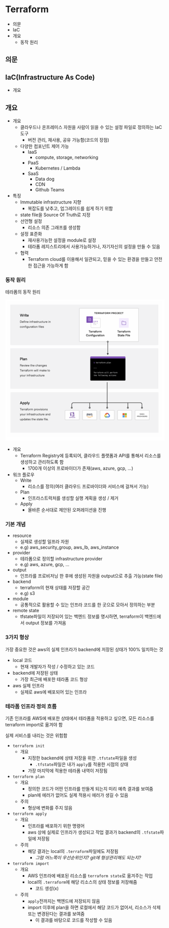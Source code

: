 # Terraform

- 의문
- IaC
- 개요
  - 동작 원리

## 의문

## IaC(Infrastructure As Code)

- 개요

## 개요

- 개요
  - 클라우드나 온프레미스 자원을 사람이 읽을 수 있는 설정 파일로 정의하는 IaC 도구
    - 버전 관리, 재사용, 공유 가능함(코드의 장점)
  - 다양한 컴포넌트 제어 가능
    - IaaS
      - compute, storage, networking
    - PaaS
      - Kubernetes / Lambda
    - SaaS
      - Data dog
      - CDN
      - Github Teams
- 특징
  - Immutable infrastructure 지향
    - 복잡도를 낮추고, 업그레이드를 쉽게 하기 위함
  - state file을 Source Of Truth로 지정
  - 선언형 설정
    - 리소스 의존 그래프를 생성함
  - 설정 표준화
    - 재사용가능한 설정을 module로 설정
    - 테라폼 레지스트리에서 사용가능하거나, 자기자신의 설정을 만들 수 있음
  - 협력
    - Terraform cloud를 이용해서 일관되고, 믿을 수 있는 환경을 만들고 안전한 접근을 가능하게 함

### 동작 원리

테라폼의 동작 원리

![](./images/how_terraform_work1.png)

- 개요
  - Terraform Registry에 등록되어, 클라우드 플랫폼과 API를 통해서 리소스를 생성하고 관리하도록 함
    - 1700개 이상의 프로바이더가 존재(aws, azure, gcp, ...)
- 워크 플로우
  - Write
    - 리소스를 정의(여러 클라우드 프로바이더와 서비스에 걸쳐서 가능)
  - Plan
    - 인프라스트럭처를 생성할 실행 계획을 생성 / 제거
  - Apply
    - 올바른 순서대로 제안된 오퍼레이션을 진행

### 기본 개념

- resource
  - 실제로 생성할 일프라 자원
  - e.g) aws_security_group, aws_lb, aws_instance
- provider
  - 테라폼으로 정의할 infrastructure provider
  - e.g) aws, azure, gcp, ...
- output
  - 인프라를 프로비저닝 한 후에 생성된 자원을 output으로 추출 가능(state file)
- backend
  - terraform의 현재 상태를 저장할 공간
  - e.g) s3
- module
  - 공통적으로 활용할 수 있는 인프라 코드를 한 곳으로 모아서 정의하는 부분
- remote state
  - tfstate파일이 저장되어 있는 백엔드 정보를 명시하면, terraform이 백엔드에서 output 정보를 가져옴

### 3가지 형상

가장 중요한 것은 aws의 실제 인프라가 backend에 저장된 상태가 100% 일치하는 것

- local 코드
  - 현재 개발자가 작성 / 수정하고 있는 코드
- backend에 저장된 상태
  - 가장 최근에 배포한 테라폼 코드 형상
- aws 실제 인프라
  - 실제로 aws에 배포되어 있는 인프라

### 테라폼 인프라 정의 흐름

기존 인프라를 AWS에 배포한 상태에서 테라폼을 적용하고 싶으면, 모든 리소스를 terraform import로 옮겨야 함

실제 서비스를 내리는 것은 위험함

- `terraform init`
  - 개요
    - 지정한 backend에 상태 저장을 위한 `.tfstate`파일을 생성
      - `.tfstate`파일은 내가 `apply`를 적용한 시점의 상태
    - 가장 마지막에 적용한 테라폼 내역이 저장됨
- `terraform plan`
  - 개요
    - 정의한 코드가 어떤 인프라를 만들게 되는지 미리 예측 결과를 보여줌
    - plan에 에러가 없어도 실제 적용시 에러가 생길 수 있음
  - 주의
    - 형상에 변화를 주지 않음
- `terraform apply`
  - 개요
    - 인프라를 배포하기 위한 명령어
    - aws 상에 실제로 인프라가 생성되고 작업 결과가 backend의 `.tfstate`파일에 저장됨
  - 주의
    - 해당 결과는 local의 `.terraform`파일에도 저장됨
      - *그럼 어느쪽이 우선순위인지? git에 형상관리해도 되는지?*
- `terraform import`
  - 개요
    - AWS 인프라에 배포된 리소스를 `terraform state`로 옮겨주는 작업
    - local의 `.terraform`에 해당 리소스의 상태 정보를 저장해줌
      - 코드 생성(x)
  - 주의
    - `apply`전까지는 백엔드에 저장되지 않음
    - import 이후에 plan을 하면 로컬에서 해당 코드가 없어서, 리소스가 삭제 또는 변경된다는 결과를 보여줌
      - 이 결과를 바탕으로 코드를 작성할 수 있음

